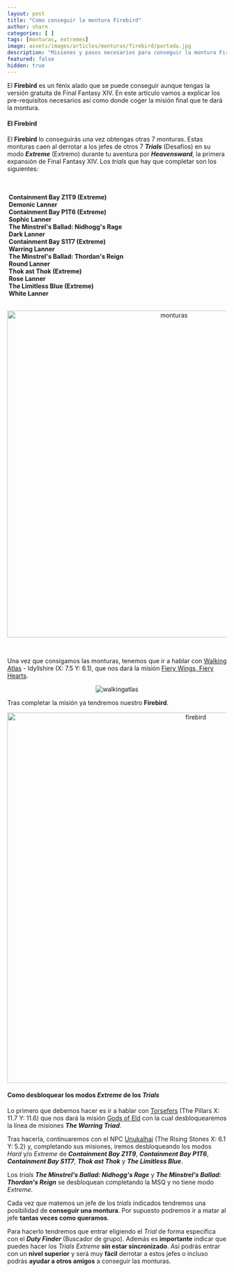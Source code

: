 ```yaml
---
layout: post
title: "Como conseguir la montura Firebird"
author: sharn
categories: [ ]
tags: [monturas, extremes]
image: assets/images/articles/monturas/firebird/portada.jpg
description: "Misiones y pasos necesarios para conseguir la montura Firebird"
featured: false
hidden: true
---
```

El **Firebird** es un fénix alado que se puede conseguir aunque tengas la versión gratuita de Final Fantasy XIV. En este artículo vamos a explicar los pre-requisitos necesarios así como donde coger la misión final que te dará la montura.

#### El Firebird

El **Firebird** lo conseguirás una vez obtengas otras 7 monturas. Estas monturas caen al derrotar a los jefes de otros 7 ***Trials*** (Desafíos) en su modo ***Extreme*** (Extremo) durante tu aventura por ***Heavensward***, la primera expansión de Final Fantasy XIV. Los *trials* que hay que completar son los siguientes:

<div class="container">
    <div class="span2">
        <div class="row">
            <div class="col-7 border bg-secondary">
                <font color="white"><b>&nbsp;Trial &nbsp;</b></font>
            </div>    
            <div class="col-5 border bg-secondary">
                <font color="white"><b>&nbsp;Montura&nbsp;</b></font>
            </div>
        </div>
        <div class="row">
            <div class="col-7 border bg-light">
                <b>&nbsp;Containment Bay Z1T9 (Extreme)&nbsp;</b>
            </div>    
            <div class="col-5 border bg-light">
                <b>&nbsp;Demonic Lanner&nbsp;</b>
            </div>
        </div>
        <div class="row">
            <div class="col-7 border bg-light">
                <b>&nbsp;Containment Bay P1T6 (Extreme)&nbsp;</b>
            </div>    
            <div class="col-5 border bg-light">
                <b>&nbsp;Sophic Lanner&nbsp;</b>
            </div>
        </div>
        <div class="row">
            <div class="col-7 border bg-light">
                <b>&nbsp;The Minstrel's Ballad: Nidhogg's Rage&nbsp;</b>
            </div>    
            <div class="col-5 border bg-light">
                <b>&nbsp;Dark Lanner&nbsp;</b>
            </div>
        </div>
        <div class="row">
            <div class="col-7 border bg-light">
                <b>&nbsp;Containment Bay S1T7 (Extreme)&nbsp;</b>
            </div>    
            <div class="col-5 border bg-light">
                <b>&nbsp;Warring Lanner&nbsp;</b>
            </div>
        </div>
        <div class="row">
            <div class="col-7 border bg-light">
                <b>&nbsp;The Minstrel's Ballad: Thordan's Reign&nbsp;</b>
            </div>    
            <div class="col-5 border bg-light">
                <b>&nbsp;Round Lanner&nbsp;</b>
            </div>
        </div>
        <div class="row">
            <div class="col-7 border bg-light">
                <b>&nbsp;Thok ast Thok (Extreme)&nbsp;</b>
            </div>    
            <div class="col-5 border bg-light">
                <b>&nbsp;Rose Lanner&nbsp;</b>
            </div>
        </div>
        <div class="row">
            <div class="col-7 border bg-light">
                <b>&nbsp;The Limitless Blue (Extreme)&nbsp;</b>
            </div>    
            <div class="col-5 border bg-light">
                <b>&nbsp;White Lanner&nbsp;</b>
            </div>
        </div>
    </div>
</div>
<br/>
<p align="center"><img src="{{ site.baseurl }}/assets/images/articles/monturas/firebird/lanners.jpg" width="750" alt="monturas"/></p>
<br/>

Una vez que consigamos las monturas, tenemos que ir a hablar con <a href="https://na.finalfantasyxiv.com/lodestone/playguide/db/npc/npc/8a0d6d76f9f/" target="_blank" class="eorzeadb_link">Walking Atlas</a> - Idyllshire (X: 7.5 Y: 6.1), que nos dará la misión <a href="https://na.finalfantasyxiv.com/lodestone/playguide/db/quest/ee552b1c76e/" target="_blank" class="eorzeadb_link">Fiery Wings, Fiery Hearts</a>. 

<p align="center"><img src="{{ site.baseurl }}/assets/images/articles/monturas/firebird/walkingatlas.jpg" alt="walkingatlas"/></p>

Tras completar la misión ya tendremos nuestro **Firebird**.

<p align="center"><img src="{{ site.baseurl }}/assets/images/articles/monturas/firebird/firebird.jpg" width="850" alt="firebird"/></p>

#### Como desbloquear los modos *Extreme* de los *Trials*

<!---Para poder desbloquear los modos *Extreme* primero tenemos que haber completado los modos ***Hard***. Algunos se desbloquean completando la **Misión Principal** de ***A Realm Reborn***. Estos son ***Thornmarch***, ***The Whorleater***, ***The Striking Tree*** y ***Akh Afah Amphitheatre***. 

Para desbloquear el resto hay que completar la siguiente cadena de misiones.

* La primera misión que tienes que completar es <a href="https://na.finalfantasyxiv.com/lodestone/playguide/db/quest/3f881a1b15a/" target="_blank" class="eorzeadb_link">A Recurring Problem</a>, que nos la dará <a href="https://na.finalfantasyxiv.com/lodestone/playguide/db/npc/npc/f64497fe8b0/" target="_blank" class="eorzeadb_link">Urianger</a> en <i>The Waking Sands</i> (X:6, Y:5).

* La siguiente misión es <a href="https://na.finalfantasyxiv.com/lodestone/playguide/db/quest/5461de86d50/" target="_blank" class="eorzeadb_link">Ifrit Bleeds, We Can Kill It</a>, que te la da <a href="https://na.finalfantasyxiv.com/lodestone/playguide/db/npc/npc/4ecd29478b6/" target="_blank" class="eorzeadb_link">Thancred</a> en <i>The Waking Sands</i> (X:6, Y:5), desbloqueamos **The Bowl of Embers (Hard)**.

* La tercera misión <a href="https://na.finalfantasyxiv.com/lodestone/playguide/db/quest/5a370d18685/" target="_blank" class="eorzeadb_link">In for Garuda Awakening</a>, que te la entrega <a href="https://na.finalfantasyxiv.com/lodestone/playguide/db/npc/npc/164caa2142a/" target="_blank" class="eorzeadb_link">Papalymo</a> en <i>The Waking Sands</i> (X:6, Y:5), desbloqueamos **The Howling Eye (Hard)**.

* Y por último, <a href="https://na.finalfantasyxiv.com/lodestone/playguide/db/quest/3fe58aa572c/" target="_blank" class="eorzeadb_link">In a Titan Spot</a>, que te la dará <a href="https://na.finalfantasyxiv.com/lodestone/playguide/db/npc/npc/d41334a24d7/" target="_blank" class="eorzeadb_link">Y'shtola</a> en <i>The Waking Sands</i> (X:6, Y:5), desbloqueamos **The Navel (Hard)**.
-->
Lo primero que debemos hacer es ir a hablar con <a href="https://na.finalfantasyxiv.com/lodestone/playguide/db/npc/npc/2048d424906/" target="_blank" class="eorzeadb_link">Torsefers</a> (The Pillars
X: 11.7 Y: 11.6) que nos dará la misión <a href="https://na.finalfantasyxiv.com/lodestone/playguide/db/quest/4188c7ded61/" target="_blank" class="eorzeadb_link">Gods of Eld</a> con la cual desbloquearemos la línea de misiones ***The Warring Triad***.

Tras hacerla, continuaremos con el NPC <a href="https://na.finalfantasyxiv.com/lodestone/playguide/db/npc/npc/dd618e47bce/" target="_blank" class="eorzeadb_link">Unukalhai</a> (The Rising Stones X: 6.1 Y: 5.2) y, completando sus misiones, iremos desbloqueando los modos *Hard* y/o *Extreme* de ***Containment Bay Z1T9***, ***Containment Bay P1T6***, ***Containment Bay S1T7***, ***Thok ast Thok*** y ***The Limitless Blue***. 

Los *trials* ***The Minstrel's Ballad: Nidhogg's Rage*** y ***The Minstrel's Ballad: Thordan's Reign*** se desbloquean completando la MSQ y no tiene modo *Extreme*.

<!---
Tras desbloquear las versiones *Hard*, tendremos que continuar con las versiones ***Extreme***. Para esto, hay que completar las siguientes misiones en este orden:

* La 1ª misión es <a href="https://na.finalfantasyxiv.com/lodestone/playguide/db/quest/41b1438823b/" target="_blank" class="eorzeadb_link">Ifrit Ain't Broke</a>, que nos dará <a href="https://na.finalfantasyxiv.com/lodestone/playguide/db/npc/npc/f64497fe8b0/" target="_blank" class="eorzeadb_link">Urianger</a> en <i>The Waking Sands</i> (X:6, Y:5), desbloqueamos **The Bowl of Embers (Extreme)**.

* La 2ª misión es <a href="https://na.finalfantasyxiv.com/lodestone/playguide/db/quest/3c2355cdb01/" target="_blank" class="eorzeadb_link">Gale-force Warning</a>, nos la entrega <a href="https://na.finalfantasyxiv.com/lodestone/playguide/db/npc/npc/dc5622e5466/" target="_blank" class="eorzeadb_link">Vorsaile Heuloix</a> en <i>New Gridania</i> (X:9, Y:11), desbloqueamos **The Howling Eye (Extreme)**.

* La 3ª misión es <a href="https://na.finalfantasyxiv.com/lodestone/playguide/db/quest/aac88614d57/" target="_blank" class="eorzeadb_link">Quake Me Up Before You O'Ghomoro</a>, nos la entrega también <a href="https://na.finalfantasyxiv.com/lodestone/playguide/db/npc/npc/f64497fe8b0/" target="_blank" class="eorzeadb_link">Urianger</a> y desbloqueamos **The Navel (Extreme)**.

* la 4ª misión es <a href="https://na.finalfantasyxiv.com/lodestone/playguide/db/quest/78f3e480c22/" target="_blank" class="eorzeadb_link">Whorl of a Time</a>, nos la facilita <a href="https://na.finalfantasyxiv.com/lodestone/playguide/db/npc/npc/f64497fe8b0/" target="_blank" class="eorzeadb_link">Urianger</a> y desbloqueamos **The Whorleater (Extreme)**.

* La 5ª misión es <a href="https://na.finalfantasyxiv.com/lodestone/playguide/db/quest/ee4927b54eb/" target="_blank" class="eorzeadb_link">Judgment Bolts and Lightning</a>, nos la dará <a href="https://na.finalfantasyxiv.com/lodestone/playguide/db/npc/npc/dbaf4b4266d/" target="_blank" class="eorzeadb_link">Scarlet</a> en <i>New Gridania</i> (X:9.9, Y:11.4) y desbloqueamos **The Striking Tree (Extreme)**.

* La 6ª y última misión es <a href="https://na.finalfantasyxiv.com/lodestone/playguide/db/quest/80ca83bbb9a/" target="_blank" class="eorzeadb_link">Drop Dead Shiva</a>, que nos la dará <a href="https://na.finalfantasyxiv.com/lodestone/playguide/db/npc/npc/f64497fe8b0/" target="_blank" class="eorzeadb_link">Urianger</a> para desbloquear **Akh Afah Amphitheatre (Extreme)**.
-->

Cada vez que matemos un jefe de los *trials* indicados tendremos una posibilidad de **conseguir una montura**. Por supuesto podremos ir a matar al jefe **tantas veces como queramos**.

Para hacerlo tendremos que entrar eligiendo el *Trial* de forma específica con el ***Duty Finder*** (Buscador de grupo). Además es **importante** indicar que puedes hacer los *Trials Extreme* **sin estar sincronizado**. Así podrás entrar con un **nivel superior** y será muy **fácil** derrotar a estos jefes o incluso podrás **ayudar a otros amigos** a conseguir las monturas.